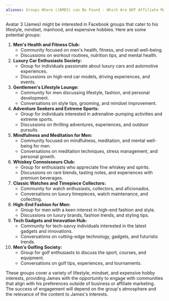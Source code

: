```yaml
---
aliases: Groups Where (JAMES) can Be Found - Which Are NOT Affiliate Marketing
---
```

Avatar 3 (James) might be interested in Facebook groups that cater to his lifestyle, mindset, manhood, and expensive hobbies. Here are some potential groups:

1. **Men's Health and Fitness Club:**
   - Community focused on men's health, fitness, and overall well-being.
   - Discussions on workout routines, nutrition tips, and mental health.
2. **Luxury Car Enthusiasts Society:**
   - Group for individuals passionate about luxury cars and automotive experiences.
   - Discussions on high-end car models, driving experiences, and events.
3. **Gentlemen's Lifestyle Lounge:**
   - Community for men discussing lifestyle, fashion, and personal development.
   - Conversations on style tips, grooming, and mindset improvement.
4. **Adventure Seekers and Extreme Sports:**
   - Group for individuals interested in adrenaline-pumping activities and extreme sports.
   - Discussions on thrilling adventures, experiences, and outdoor pursuits.
5. **Mindfulness and Meditation for Men:**
   - Community focused on mindfulness, meditation, and mental well-being for men.
   - Conversations on meditation techniques, stress management, and personal growth.
6. **Whiskey Connoisseurs Club:**
   - Group for enthusiasts who appreciate fine whiskey and spirits.
   - Discussions on rare blends, tasting notes, and experiences with premium beverages.
7. **Classic Watches and Timepiece Collectors:**
   - Community for watch enthusiasts, collectors, and aficionados.
   - Conversations on luxury timepieces, watch maintenance, and collecting.
8. **High-End Fashion for Men:**
   - Group for men with a keen interest in high-end fashion and style.
   - Discussions on luxury brands, fashion trends, and styling tips.
9. **Tech Gadgets and Innovation Hub:**
   - Community for tech-savvy individuals interested in the latest gadgets and innovations.
   - Conversations on cutting-edge technology, gadgets, and futuristic trends.
10. **Men's Golfing Society:**
    - Group for golf enthusiasts to discuss the sport, courses, and equipment.
    - Conversations on golf tips, experiences, and tournaments.

These groups cover a variety of lifestyle, mindset, and expensive hobby interests, providing James with the opportunity to engage with communities that align with his preferences outside of business or affiliate marketing. The success of engagement will depend on the group's atmosphere and the relevance of the content to James's interests.